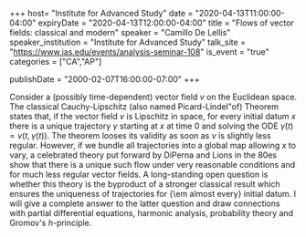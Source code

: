 +++
  host= "Institute for Advanced Study"
  date = "2020-04-13T11:00:00-04:00"
  expiryDate = "2020-04-13T12:00:00-04:00"
  title = "Flows of vector fields: classical and modern"
  speaker = "Camillo De Lellis"
  speaker_institution = "Institute for Advanced Study"
  talk_site = "https://www.ias.edu/events/analysis-seminar-108"
  is_event = "true"
  categories = ["CA","AP"]

  publishDate = "2000-02-07T16:00:00-07:00"
+++

Consider a (possibly time-dependent) vector field $v$ on the Euclidean space. The classical Cauchy-Lipschitz (also named Picard-Lindel\"of) Theorem states that, if the vector field $v$ is Lipschitz in space, for every initial datum $x$ there is a unique trajectory $\gamma$ starting at $x$ at time $0$ and solving the ODE $\dot{\gamma} (t) = v (t, \gamma (t))$. The theorem looses its validity as soon as $v$ is slightly less regular. However, if we bundle all trajectories into a global map allowing $x$ to vary, a celebrated theory put forward by DiPerna and Lions in the 80es show that there is a unique such flow under very reasonable conditions and for much less regular vector fields. A long-standing open question is whether this theory is the byproduct of a stronger classical result which ensures the uniqueness of trajectories for {\em almost every} initial datum. I will give a complete answer to the latter question and draw connections with partial differential equations, harmonic analysis, probability theory and Gromov's $h$-principle.
